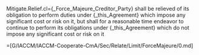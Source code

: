Mitigate.Relief.cl={_Force_Majeure_Creditor_Party} shall be relieved of its obligation to perform duties under {_this_Agreement} which impose any significant cost or risk on it, but shall for a reasonable time endeavor to continue to perform its obligations under {_this_Agreement} which do not impose any significant cost or risk on it

=[G/IACCM/IACCM-Cooperate-CmA/Sec/Relate/Limit/ForceMajeure/0.md]
